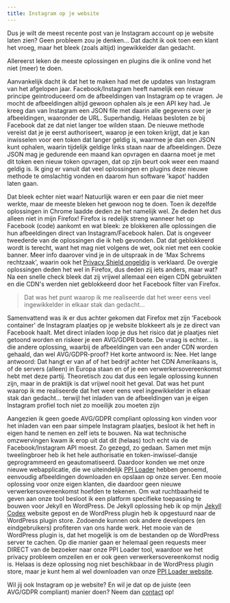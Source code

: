 ```yaml
---
title: Instagram op je website
---
```


Dus je wilt de meest recente post van je Instagram account op je website laten zien? Geen probleem zou je denken... Dat dacht ik ook toen een klant het vroeg, maar het bleek (zoals altijd) ingewikkelder dan gedacht.

Allereerst leken de meeste oplossingen en plugins die ik online vond het niet (meer) te doen. 

Aanvankelijk dacht ik dat het te maken had met de updates van Instagram van het afgelopen jaar. Facebook/Instagram heeft namelijk een nieuw principe geintroduceerd om de afbeeldingen van Instagram op te vragen. Je mocht de afbeeldingen altijd gewoon ophalen als je een API key had. Je kreeg dan van Instagram een JSON file met daarin alle gegevens over je afbeeldingen, waaronder de URL. Superhandig. Helaas besloten ze bij Facebook dat ze dat niet langer toe wilden staan. De nieuwe methode vereist dat je je eerst authoriseert, waarop je een token krijgt, dat je kan inwisselen voor een token dat langer geldig is, waarmee je dan een JSON kunt ophalen, waarin tijdelijk geldige links staan naar de afbeeldingen. Deze JSON mag je gedurende een maand kan opvragen en daarna moet je met dit token een nieuw token opvragen, dat op zijn beurt ook weer een maand geldig is. Ik ging er vanuit dat veel oplossingen en plugins deze nieuwe methode te omslachtig vonden en daarom hun software 'kapot' hadden laten gaan. 

Dat bleek echter niet waar! Natuurlijk waren er een paar die niet meer werkte, maar de meeste bleken het gewoon nog te doen. Toen ik dezelfde oplossingen in Chrome laadde deden ze het namelijk wel. Ze deden het dus alleen niet in mijn Firefox! Firefox is redelijk streng wanneer het op Facebook (code) aankomt en wat bleek: ze blokkeren alle oplossingen die hun afbeeldingen direct van Instagram/Facebook halen. Dat is ongeveer tweederde van de oplossingen die ik heb gevonden. Dat dat geblokkeerd wordt is terecht, want het mag niet volgens de wet, ook niet met een cookie banner. Meer info daarover vind je in de uitspraak in de 'Max Schrems rechtzaak', waarin ook het [Privacy Shield ongeldig](/nl/blog/privacy-shield-ongeldig-hoe-nu-verder/) is verklaard. De overgie oplossingen deden het wel in Firefox, dus deden zij iets anders, maar wat? Na een snelle check bleek dat zij vrijwel allemaal een eigen CDN gebruikten en die CDN's werden niet geblokkeerd door het Facebook filter van Firefox.

> Dat was het punt waarop ik me realiseerde dat het weer eens veel ingewikkelder in elkaar stak dan gedacht...

Samenvattend was ik er dus achter gekomen dat Firefox met zijn 'Facebook container' de Instagram plaatjes op je website blokkeert als je ze direct van Facebook haalt. Met direct inladen loop je dus het risico dat je plaatjes niet getoond worden en riskeer je een AVG/GDPR boete. De vraag is echter... is die andere oplossing, waarbij de afbeeldingen van een ander CDN worden gehaald, dan wel AVG/GDPR-proof? Het korte antwoord is: Nee. Het lange antwoord: Dat hangt er van af of het bedrijf achter het CDN Amerikaans is, of de servers (alleen) in Europa staan en of je een verwerkersovereenkomst hebt met deze partij. Theoretisch zou dat dus een legale oplossing kunnen zijn, maar in de praktijk is dat vrijwel nooit het geval. Dat was het punt waarop ik me realiseerde dat het weer eens veel ingewikkelder in elkaar stak dan gedacht... terwijl het inladen van de afbeeldingen van je eigen Instagram profiel toch niet zo moeilijk zou moeten zijn

Aangezien ik geen goede AVG/GDPR compliant oplossing kon vinden voor het inladen van een paar simpele Instagram plaatjes, besloot ik het heft in eigen hand te nemen en zelf iets te bouwen. Na wat technische omzwervingen kwam ik erop uit dat dit (helaas) toch echt via de Facebook/Instagram API moest. Zo gezegd, zo gedaan. Samen met mijn tweelingbroer heb ik het hele authorisatie en token-inwissel-dansje geprogrammeerd en geautomatiseerd. Daardoor konden we met onze nieuwe webapplicatie, die we uiteindelijk [PPI Loader](https://profilepageimages.usecue.com/) hebben genoemd, eenvoudig afbeeldingen downloaden en opslaan op onze server. Een mooie oplossing voor onze eigen klanten, die daardoor geen nieuwe verwerkersovereenkomst hoefden te tekenen. Om wat ruchtbaarheid te geven aan onze tool besloot ik een platform specifieke toepassing te bouwen voor Jekyll en WordPress. De Jekyll oplossing heb ik op mijn [Jekyll Codex](https://jekyllcodex.org/) website gepost en de WordPress plugin heb ik opgestuurd naar de WordPress plugin store. Zodoende kunnen ook andere developers (en eindgebruikers) profiteren van ons harde werk. Het mooie van de WordPress plugin is, dat het mogelijk is om de bestanden op de WordPress server te cachen. Op die manier gaan er helemaal geen requests meer DIRECT van de bezoeker naar onze PPI Loader tool, waardoor we het privacy probleem omzeilen en er ook geen verwerkersovereenkomst nodig is. Helaas is deze oplossing nog niet beschikbaar in de WordPress plugin store, maar je kunt hem al wel downloaden van onze [PPI Loader website](https://profilepageimages.usecue.com/).

Wil jij ook Instagram op je website? En wil je dat op de juiste (een AVG/GDPR compliant) manier doen? Neem dan [contact](/nl/contact) op!